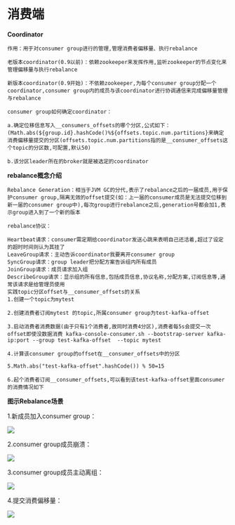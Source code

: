 # 消费端





**Coordinator**

```
作用：用于对consumer group进行的管理,管理消费者偏移量、执行rebalance

老版本coordinator(0.9以前)：依赖zookeeper来发挥作用,监听zookeeper的节点变化来管理偏移量与执行rebalance

新版本coordinator(0.9开始)：不依赖zookeeper,为每个consumer group分配一个coordinator,consumer group内的成员与该coordinator进行协调通信来完成偏移量管理与rebalance

consumer group如何确定coordinator：

a.确定位移信息写入__consumers_offsets的哪个分区,公式如下：(Math.abs(${group.id}.hashCode()%${offsets.topic.num.partitions}来确定消费偏移量提交的分区(offsets.topic.num.partitions指的是__consumer_offsets这个topic的分区数,可配置,默认50)

b.该分区leader所在的broker就是被选定的coordinator
```



**rebalance概念介绍**

```
Rebalance Generation：相当于JVM GC的分代,表示了rebalance之后的一届成员,用于保护consumer group,隔离无效的offset提交(如：上一届的consumer成员是无法提交位移到新一届的consumer group中),每次group进行rebalance之后,generation号都会加1,表示group进入到了一个新的版本

rebalance协议：

Heartbeat请求：consumer需定期给coordinator发送心跳来表明自己还活着,超过了设定的超时时间则认为其挂了
LeaveGroup请求：主动告诉coordinator我要离开consumer group
SyncGroup请求：group leader把分配方案告诉组内所有成员
JoinGroup请求：成员请求加入组
DescribeGroup请求：显示组的所有信息,包括成员信息,协议名称,分配方案,订阅信息等,通常该请求是给管理员使用
实践topic分区offset与__consumer_offsets的关系
1.创建一个topic为mytest 

2.创建消费者订阅mytest 的topic,所属consumer group为test-kafka-offset

3.启动消费者消费数据(由于只有1个消费者,故同时消费4分区),消费者每5s会提交一次offset即使没数据消费 kafka-console-consumer.sh --bootstrap-server kafka-ip:port --group test-kafka-offset  --topic mytest

4.计算该consumer group的offset在__consumer_offsets中的分区

5.Math.abs("test-kafka-offset".hashCode()) % 50=15

6.起个消费者订阅__consumer_offsets,可以看到该test-kafka-offset里面consumer的消费情况如下
```



**图示Rebalance场景**

1.新成员加入consumer group：

![](G:\document\resource\kafka_banace.png)

2.consumer group成员崩溃：

![](G:\document\resource\kafka_banace2.png)

3.consumer group成员主动离组：

![](G:\document\resource\kafka_banace3.png)

4.提交消费偏移量：

![](G:\document\resource\kafka_commit.png)    